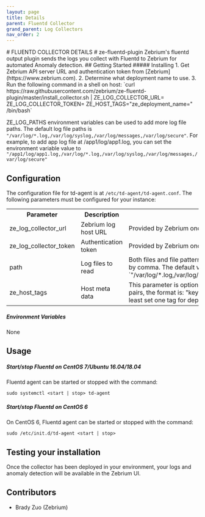 ```yaml
---
layout: page
title: Details
parent: Fluentd Collector
grand_parent: Log Collectors
nav_order: 2
---
```

<link rel="shortcut icon" type="image/x-icon" href="{{ site.baseurl }}/images/favicon.ico?" >
# FLUENTD COLLECTOR DETAILS
# ze-fluentd-plugin
Zebrium's fluentd output plugin sends the logs you collect with Fluentd to Zebrium for automated Anomaly detection.
<!--
## Features
-->
## Getting Started
##### Installing
1. Get Zebrium API server URL and authentication token from [Zebrium](https://www.zebrium.com).
2. Determine what deployment name to use.
3. Run the following command in a shell on host:
   `curl https://raw.githubusercontent.com/zebrium/ze-fluentd-plugin/master/install_collector.sh | ZE_LOG_COLLECTOR_URL=<ZAPI_URL> ZE_LOG_COLLECTOR_TOKEN=<AUTH_TOKEN> ZE_HOST_TAGS="ze_deployment_name=<deployment_name>" /bin/bash`

ZE_LOG_PATHS environment variables can be used to add more log file paths. The default log file paths is `"/var/log/*.log,/var/log/syslog,/var/log/messages,/var/log/secure"`. For example, to add app log file at /app1/log/app1.log, you can set the environment variable value to `"/app1/log/app1.log,/var/log/*.log,/var/log/syslog,/var/log/messages,/var/log/secure"`

## Configuration
The configuration file for td-agent is at `/etc/td-agent/td-agent.conf`.
The following parameters must be configured for your instance:
<table>
  <tr>
    <th>Parameter</th>
    <th>Description</th>
    <th>Note</th>
  </tr>
  <tr>
    <td>ze_log_collector_url</td>
    <td>Zebrium log host URL</td>
    <td>Provided by Zebrium once your account has been created.</td>
  </tr>
  <tr>
    <td>ze_log_collector_token</td>
    <td>Authentication token</td>
    <td>Provided by Zebrium once your account has been created.</td>
  </tr>
  <tr>
    <td>path</td>
    <td>Log files to read</td>
    <td>Both files and file patterns are allowed. Files should be separated by comma. The default value is `"/var/log/*.log,/var/log/syslog,/var/log/messages,/var/log/secure"`
  </tr>
  <tr>
    <td>ze_host_tags</td>
    <td>Host meta data</td>
    <td>This parameter is optional. You can pass meta data in key-value pairs, the format is: "key1=value1,key2=value2". We suggest at least set one tag for deployment name: "ze_deployment_name=<your_deployment_name>".
  </tr>
</table>

##### Environment Variables
None
## Usage
##### Start/stop Fluentd on CentOS 7/Ubuntu 16.04/18.04
Fluentd agent can be started or stopped with the command:
```
sudo systemctl <start | stop> td-agent
```
##### Start/stop Fluentd on CentOS 6
On CentOS 6, Fluentd agent can be started or stopped with the command:
```
sudo /etc/init.d/td-agent <start | stop>
```

## Testing your installation
Once the collector has been deployed in your environment, your logs and anomaly detection will be available in the Zebrium UI.
## Contributors
* Brady Zuo (Zebrium)

